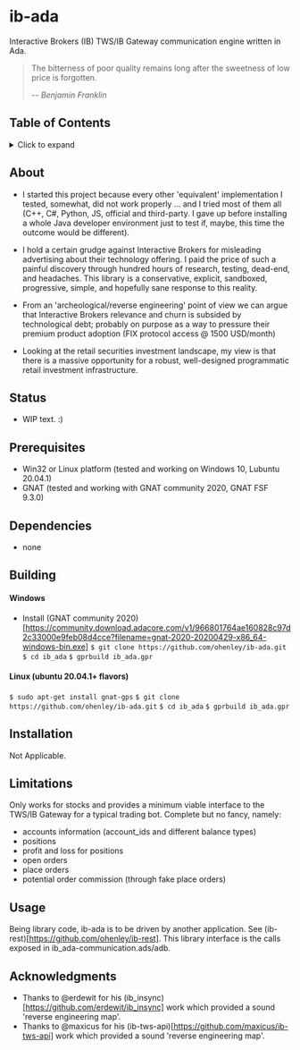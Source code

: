 # ib-ada
Interactive Brokers (IB) TWS/IB Gateway communication engine written in Ada.

> The bitterness of poor quality remains long after the sweetness of low price is forgotten.
>
> -- <cite>Benjamin Franklin</cite>

## Table of Contents
<details>
<summary>Click to expand</summary>

1. [About](#About)
2. [Status](#Status)
3. [Prerequisites](#Prerequisites)  
4. [Dependencies](#Dependencies)
5. [Building](#Building)
   1. [Windows](#Windows)
   2. [Other OSes](#Other-OSes)
6. [Installation](#Installation)
7. [Limitations](#Limitations)
8. [Usage](#Usage)
9. [Acknowledgments](#Acknowledgments)

</details>

## About
- I started this project because every other 'equivalent' implementation I tested, somewhat, did not work properly ... and I tried most of them all (C++, C#, Python, JS, official and third-party. I gave up before installing a whole Java developer environment just to test if, maybe, this time the outcome would be different).

- I hold a certain grudge against Interactive Brokers for misleading advertising about their technology offering. I paid the price of such a painful discovery through hundred hours of research, testing, dead-end, and headaches. This library is a conservative, explicit, sandboxed, progressive, simple, and hopefully sane response to this reality. 

- From an 'archeological/reverse engineering' point of view we can argue that Interactive Brokers relevance and churn is subsided by technological debt; probably on purpose as a way to pressure their premium product adoption (FIX protocol access @ 1500 USD/month)

- Looking at the retail securities investment landscape, my view is that there is a massive opportunity for a robust, well-designed programmatic retail investment infrastructure.

## Status
- WIP text. :)

## Prerequisites
- Win32 or Linux platform (tested and working on Windows 10, Lubuntu 20.04.1)
- GNAT (tested and working with GNAT community 2020, GNAT FSF 9.3.0)

## Dependencies
- none

## Building
#### Windows
- Install (GNAT community 2020)[https://community.download.adacore.com/v1/966801764ae160828c97d2c33000e9feb08d4cce?filename=gnat-2020-20200429-x86_64-windows-bin.exe]
`$ git clone https://github.com/ohenley/ib-ada.git`      
`$ cd ib_ada`
`$ gprbuild ib_ada.gpr`
   
#### Linux (ubuntu 20.04.1+ flavors)
`$ sudo apt-get install gnat-gps`
`$ git clone https://github.com/ohenley/ib-ada.git`
`$ cd ib_ada`
`$ gprbuild ib_ada.gpr`

## Installation
Not Applicable.

## Limitations
Only works for stocks and provides a minimum viable interface to the TWS/IB Gateway for a typical trading bot. Complete but no fancy, namely:

- accounts information (account_ids and different balance types)
- positions
- profit and loss for positions
- open orders
- place orders
- potential order commission (through fake place orders)

## Usage
Being library code, ib-ada is to be driven by another application. See (ib-rest)[https://github.com/ohenley/ib-rest].
This library interface is the calls exposed in ib_ada-communication.ads/adb. 

## Acknowledgments
- Thanks to @erdewit for his (ib_insync)[https://github.com/erdewit/ib_insync] work which provided a sound 'reverse engineering map'.
- Thanks to @maxicus for his (ib-tws-api)[https://github.com/maxicus/ib-tws-api] work which provided a sound 'reverse engineering map'.
